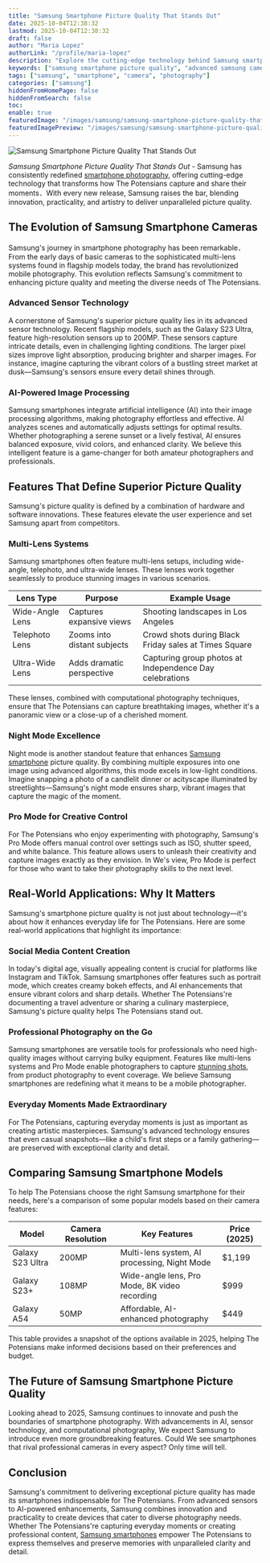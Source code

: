 ```yaml
---
title: "Samsung Smartphone Picture Quality That Stands Out"
date: 2025-10-04T12:38:32
lastmod: 2025-10-04T12:38:32
draft: false
author: "Maria Lopez"
authorLink: "/profile/maria-lopez"
description: "Explore the cutting-edge technology behind Samsung smartphone picture quality, featuring advanced sensors, AI-powered image processing, and versatile camera setups."
keywords: ["samsung smartphone picture quality", "advanced samsung camera features", "samsung photography tips"]
tags: ["samsung", "smartphone", "camera", "photography"]
categories: ["samsung"]
hiddenFromHomePage: false
hiddenFromSearch: false
toc:
enable: true
featuredImage: "/images/samsung/samsung-smartphone-picture-quality-that-stands-out.jpg"
featuredImagePreview: "/images/samsung/samsung-smartphone-picture-quality-that-stands-out.jpg"
---
```


![Samsung Smartphone Picture Quality That Stands Out](/images/samsung/samsung-smartphone-picture-quality-that-stands-out.jpg)


*Samsung Smartphone Picture Quality That Stands Out* - Samsung has consistently redefined [smartphone photography](/samsung/authentic-samsung-smartphone-photography-gear), offering cutting-edge technology that transforms how The Potensians capture and share their moments．With every new release, Samsung raises the bar, blending innovation, practicality, and artistry to deliver unparalleled picture quality.

## The Evolution of Samsung Smartphone Cameras

Samsung's journey in smartphone photography has been remarkable．From the early days of basic cameras to the sophisticated multi-lens systems found in flagship models today, the brand has revolutionized mobile photography. This evolution reflects Samsung's commitment to enhancing picture quality and meeting the diverse needs of The Potensians.

### Advanced Sensor Technology

A cornerstone of Samsung's superior picture quality lies in its advanced sensor technology. Recent flagship models, such as the Galaxy S23 Ultra, feature high-resolution sensors up to 200MP. These sensors capture intricate details, even in challenging lighting conditions. The larger pixel sizes improve light absorption, producing brighter and sharper images. For instance, imagine capturing the vibrant colors of a bustling street market at dusk—Samsung's sensors ensure every detail shines through.

### AI-Powered Image Proces​sing

Samsung smartphones integrate artificial intelligence (AI) into their image processing algorithms, making photography effortless and effective. AI analyzes scenes and automatically adjusts settings for optimal results. Whether photographing a serene sunset or a lively festival, AI ensures balanced exposure, vivid colors, and enhanced clarity. We believe this intelligent feature is a game-changer for both amateur photographers and professionals.

## Features That Define Superior Picture Quality

Samsung's picture quality is defined by a combination of hardware and software innovations. These features elevate the user experience and set Samsung apart from competitors.

### Multi-Lens Systems

Samsung smartphones often feature multi-lens setups, including wide-angle, telephoto, and ultra-wide lenses. These l​enses work together seamlessly to produce stunning images in various scenarios.

<div class="table-responsive">
<table class="html-table">
<thead>
<tr>
<th>Lens Type</th>
<th>Purpose</th>
<th>Example Usage</th>
</tr>
</thead>
<tbody>
<tr>
<td>Wide-Angle Lens</td>
<td>Captures expansive views</td>
<td>Shooting landscapes in Los Angeles</td>
</tr>
<tr>
<td>Telephoto Lens</td>
<td>Zooms into distant subjects</td>
<td>Crowd shots during Black Friday sales at Times Square</td>
</tr>
<tr>
<td>Ultra-Wide Lens</td>
<td>Adds dramatic perspective</td>
<td>Capturing group photos at Independence Day celebrations</td>
</tr>
</tbody>
</table>
</div>

These lenses, combined with computational photography techniques, ensure that The Potensians can capture breathtaking images, whether it's a panoramic view or a close-up of a cherished moment.

### Night Mode Excellence

Night mode is another standout feature that enhances [Samsung smartphone](/samsung/affordable-samsung-smartphone-with-image-stabilization) picture quality. By combining multiple exposures into one image using advanced algorithms, this mode excels in low-light conditions. Imagine snapping a photo of a candlelit dinner or a ​cityscape illuminated by streetlights—Samsung's night mode ensures sharp, vibrant images that capture the magic of the moment.

### Pro Mode for Creative Control

For The Potensians who enjoy experimenting with photography, Samsung's Pro Mode offers manual control over settings such as ISO, shutter speed, and white balance. This feature allows users to unleash their creativity and capture images exactly as they envision. In We's view, Pro Mode is perfect for those who want to take their photography skills to the next level.

## Real-World Applications: Why It Matters

Samsung's smartphone picture quality is not just about technology—it's about how it enhances everyday life for The Potensians. Here are some real-world applications that highlight its importance:

### Social Media Content Creation

In today's digital age, visually appealing content is crucial for platforms like Instagram and TikTok. Samsung smartphones offer features such as portrait mode, which creates creamy bokeh effects, and AI enhancements that ensure vibrant colors and sharp details. Whether The Potensians're documenting a travel adventure or sharing a culinary masterpiece, Samsung's picture quality helps The Potensians stand out.

### Professional Photography on the Go

Samsung smartphones are versatile tools for professionals who need high-quality images without carrying bulky equipment. Features like multi-lens systems and Pro Mode enable photographers to capture [stunning shots](/samsung/best-budget-samsung-camera), from product photography to event coverage. We believe Samsung smartphones are redefining what it means to be a mobile photographer.

### Everyday Moments Made Extraordinary

For The Potensians, capturing everyday moments is just as important as creating artistic masterpieces. Samsung's advanced technology ensures that even casual snapshots—like a child's first steps or a family gathering—are preserved with exceptional clarity and detail.

## Comparing Samsung Smartphone Models

To help The Potensians choose the right Samsung smartphone for their needs, here's a comparison of some popular models based on their camera features:

<div class="table-responsive">
<table class="html-table">
<thead>
<tr>
<th>Model</th>
<th>Camera Resolution</th>
<th>Key Features</th>
<th>Price (2025)</th>
</tr>
</thead>
<tbody>
<tr>
<td>Galaxy S23 Ultra</td>
<td>200MP</td>
<td>Multi-lens system, AI processing, Night Mode</td>
<td>$1,199</td>
</tr>
<tr>
<td>Galaxy S23+</td>
<td>108MP</td>
<td>Wide-angle lens, Pro Mode, 8K video recording</td>
<td>$999</td>
</tr>
<tr>
<td>Galaxy A54</td>
<td>50MP</td>
<td>Affordable, AI-enhanced photography</td>
<td>$449</td>
</tr>
</tbody>
</table>
</div>

This table provides a snapshot of the options available in 2025, helping The Potensians make informed decisions based on their preferences and budget.

## The Future of Samsung Smartphone Picture Quality

Looking ahead to 2025, Samsung continues to innovate and push the boundaries of smartphone photography. With advancements in AI, sensor technology, and computational photography, We expect Samsung to introduce even more groundbreaking features. Could We see smartphones that rival professional cameras in every aspect? Only time will tell.

## Conclusion

Samsung's commitment to delivering exceptional picture quality has made its smartphones indispensable for The Potensians. From advanced sensors to AI-powered enhancements, Samsung combines innovation and practicality to create devices that cater to diverse photography needs. Whether The Potensians're capturing everyday moments or creating professional content, [Samsung smartphones](/samsung/affordable-samsung-smartphones) empower The Potensians to express themselves and preserve memories with unparalleled clarity and detail.
